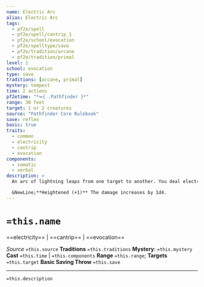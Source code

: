 ```yaml
---
name: Electric Arc
alias: Electric Arc
tags:
  - pf2e/spell
  - pf2e/spell/cantrip_1
  - pf2e/school/evocation
  - pf2e/spelltype/save
  - pf2e/tradition/arcane
  - pf2e/tradition/primal
level: 1
school: evocation
type: save
traditions: [arcane, primal]
mystery: tempest
time: 2 actions
pf2etime: "*⬺{ .Pathfinder }*"
range: 30 feet
target: 1 or 2 creatures
source: "Pathfinder Core Rulebook"
save: reflex
basic: true
traits:
  - common
  - electricity
  - cantrip
  - evocation
components:
  - somatic
  - verbal
description: >
  An arc of lightning leaps from one target to another. You deal electricity damage equal to 1d4 plus your spellcasting ability modifier.

  &NewLine;**Heightened (+1)** The damage increases by 1d4.
---
```

# `=this.name`
==electricity== | ==cantrip== | ==evocation==

*Source* `=this.source`
**Traditions** `=this.traditions`
**Mystery**: `=this.mystery`
**Cast** `=this.time` | `=this.components`
**Range** `=this.range`; **Targets** `=this.target`
**Basic Saving Throw** `=this.save`

***
`=this.description`